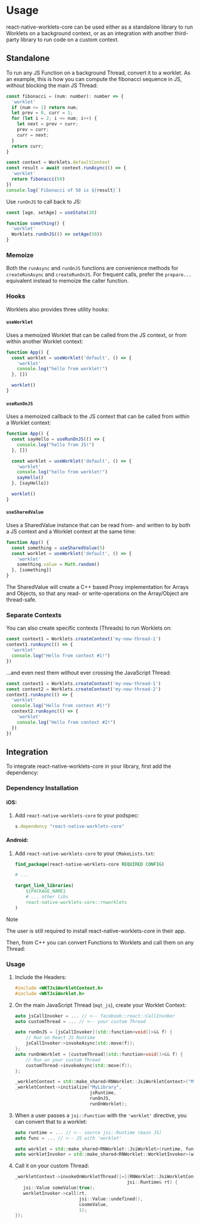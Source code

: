 # Usage

react-native-worklets-core can be used either as a standalone library to run Worklets on a background context, or as an integration with another third-party library to run code on a custom context.

## Standalone

To run any JS Function on a background Thread, convert it to a worklet. As an example, this is how you can compute the fibonacci sequence in JS, without blocking the main JS Thread:

```js
const fibonacci = (num: number): number => {
  'worklet'
  if (num <= 1) return num;
  let prev = 0, curr = 1;
  for (let i = 2; i <= num; i++) {
    let next = prev + curr;
    prev = curr;
    curr = next;
  }
  return curr;
}

const context = Worklets.defaultContext
const result = await context.runAsync(() => {
  'worklet'
  return fibonacci(50)
})
console.log(`Fibonacci of 50 is ${result}`)
```

Use `runOnJS` to call back to JS:

```js
const [age, setAge] = useState(30)

function something() {
  'worklet'
  Worklets.runOnJS(() => setAge(50))
}
```

### Memoize

Both the `runAsync` and `runOnJS` functions are convenience methods for `createRunAsync` and `createRunOnJS`. For frequent calls, prefer the `prepare...` equivalent instead to memoize the caller function.

### Hooks

Worklets also provides three utility hooks:

#### `useWorklet`

Uses a memoized Worklet that can be called from the JS context, or from within another Worklet context:

```ts
function App() {
  const worklet = useWorklet('default', () => {
    'worklet'
    console.log("hello from worklet!")
  }, [])

  worklet()
}
```

#### `useRunOnJS`

Uses a memoized callback to the JS context that can be called from within a Worklet context:

```ts
function App() {
  const sayHello = useRunOnJS(() => {
    console.log("hello from JS!")
  }, [])

  const worklet = useWorklet('default', () => {
    'worklet'
    console.log("hello from worklet!")
    sayHello()
  }, [sayHello])

  worklet()
}
```

#### `useSharedValue`

Uses a SharedValue instance that can be read from- and written to by both a JS context and a Worklet context at the same time:

```ts
function App() {
  const something = useSharedValue(5)
  const worklet = useWorklet('default', () => {
    'worklet'
    something.value = Math.random()
  }, [something])
}
```

The SharedValue will create a C++ based Proxy implementation for Arrays and Objects, so that any read- or write-operations on the Array/Object are thread-safe.

### Separate Contexts

You can also create specific contexts (Threads) to run Worklets on:

```js
const context1 = Worklets.createContext('my-new-thread-1')
context1.runAsync(() => {
  'worklet'
  console.log("Hello from context #1!")
})
```

...and even nest them without ever crossing the JavaScript Thread:

```js
const context1 = Worklets.createContext('my-new-thread-1')
const context2 = Worklets.createContext('my-new-thread-2')
context1.runAsync(() => {
  'worklet'
  console.log("Hello from context #1!")
  context2.runAsync(() => {
    'worklet'
    console.log("Hello from context #2!")
  })
})
```

## Integration

To integrate react-native-worklets-core in your library, first add the dependency:

### Dependency Installation

#### iOS:

1. Add `react-native-worklets-core` to your podspec:
    ```ruby
    s.dependency "react-native-worklets-core"
    ```

#### Android:

1. Add `react-native-worklets-core` to your `CMakeLists.txt`:
    ```CMake
    find_package(react-native-worklets-core REQUIRED CONFIG)

    # ...

    target_link_libraries(
        ${PACKAGE_NAME}
        # ... other libs
        react-native-worklets-core::rnworklets
    )
    ```

> [!NOTE]
> The user is still required to install react-native-worklets-core in their app.

Then, from C++ you can convert Functions to Worklets and call them on any Thread:

### Usage

1. Include the Headers:
    ```cpp
    #include <WKTJsiWorkletContext.h>
    #include <WKTJsiWorklet.h>
    ```
2. On the main JavaScript Thread (`mqt_js`), create your Worklet Context:
    ```cpp
    auto jsCallInvoker = ... // <-- facebook::react::CallInvoker
    auto customThread = ... // <-- your custom Thread

    auto runOnJS = [jsCallInvoker](std::function<void()>&& f) {
        // Run on React JS Runtime
        jsCallInvoker->invokeAsync(std::move(f));
    };
    auto runOnWorklet = [customThread](std::function<void()>&& f) {
        // Run on your custom Thread
        customThread->invokeAsync(std::move(f));
    };

    _workletContext = std::make_shared<RNWorklet::JsiWorkletContext>("MyLibrary");
    _workletContext->initialize("MyLibrary",
                                jsRuntime,
                                runOnJS,
                                runOnWorklet);
    ```
3. When a user passes a `jsi::Function` with the `'worklet'` directive, you can convert that to a worklet:
   ```cpp
   auto runtime = ... // <-- source jsi::Runtime (main JS)
   auto func = ... // <-- JS with 'worklet'

   auto worklet = std::make_shared<RNWorklet::JsiWorklet>(runtime, func);
   auto workletInvoker = std::make_shared<RNWorklet::WorkletInvoker>(worklet);
   ```
4. Call it on your custom Thread:
   ```cpp
   _workletContext->invokeOnWorkletThread([=](RNWorklet::JsiWorkletContext*,
                                             jsi::Runtime& rt) {
      jsi::Value someValue(true);
      workletInvoker->call(rt,
                           jsi::Value::undefined(),
                           &someValue,
                           1);
   });
   ```

